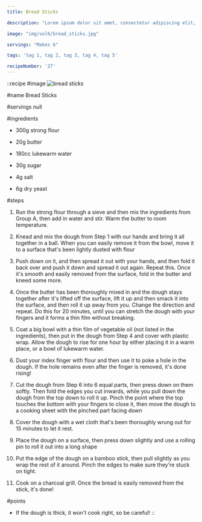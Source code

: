 ```yaml
---
title: Bread Sticks

description: "Lorem ipsum dolor sit amet, consectetur adipiscing elit, sed do eiusmod tempor incididunt ut labore et dolore magna aliqua. Tincidunt eget nullam non nisi est sit amet facilisis."

image: "img/vol6/bread_sticks.jpg"

servings: "Makes 6"

tags: 'tag 1, tag 2, tag 3, tag 4, tag 5'

recipeNumber: '27'
---
```


::recipe
#image
![bread sticks](/img/vol6/bread_sticks.jpg)

#name
Bread Sticks

#servings
null

#ingredients
- 300g strong flour
- 20g butter
- 180cc lukewarm water

- 30g sugar
- 4g salt
- 6g dry yeast

#steps
1. Run the strong flour through a sieve and then mix the ingredients from Group A, then add in water and stir. Warm the butter to room temperature.

2. Knead and mix the dough from Step 1 with our hands and bring it all together in a ball. When you can easily remove it from the bowl, move it to a surface that's been lightly dusted with flour

3. Push down on it, and then spread it out with your hands, and then fold it back over and push it down and spread it out again. Repeat this. Once it's smooth and easily removed from the surface, fold in the butter and kneed some more.

4. Once the butter has been thoroughly mixed in and the dough stays together after it's lifted off the surface, lift it up and then smack it into the surface, and then roll it up away from you. Change the direction and repeat. Do this for 20 minutes, until you can stretch the dough with your fingers and it forms a thin film without breaking.

5. Coat a big bowl with a thin film of vegetable oil (not listed in the ingredients), then put in the dough from Step 4 and cover with plastic wrap. Allow the dough to rise for one hour by either placing it in a warm place, or a bowl of lukewarm water.

6. Dust your index finger with flour and then use it to poke a hole in the dough. If the hole remains even after the finger is removed, it's done rising!

7. Cut the dough from Step 6 into 6 equal parts, then press down on them softly. Then fold the edges you cut inwards, while you pull down the dough from the top down to roll it up. Pinch the point where the top touches the bottom with your fingers to close it, then move the dough to a cooking sheet with the pinched part facing down

8. Cover the dough with a wet cloth that's been thoroughly wrung out for 15 minutes to let it rest.

9. Place the dough on a surface, then press down slightly and use a rolling pin to roll it out into a long shape

10. Put the edge of the dough on a bamboo stick, then pull slightly as you wrap the rest of it around. Pinch the edges to make sure they're stuck on tight.

11. Cook on a charcoal grill. Once the bread is easily removed from the stick, it's done!
            
#points
- If the dough is thick, it won't cook right, so be careful!
::